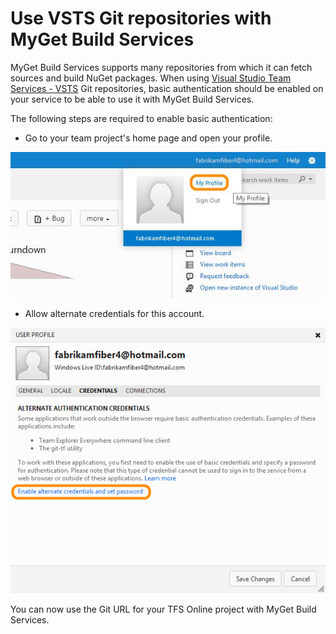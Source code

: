# Use VSTS Git repositories with MyGet Build Services

MyGet Build Services supports many repositories from which it can fetch sources and build NuGet packages. When using [Visual Studio Team Services - VSTS](http://www.visualstudio.com) Git repositories, basic authentication should be enabled on your service to be able to use it with MyGet Build Services.

The following steps are required to enable basic authentication:

* Go to your team project's home page and open your profile.

![TFS Online profile](Images/tfsonline-profile.jpg)

* Allow alternate credentials for this account.

![Allow alternate credentials](Images/tfsonline-allowalternate.jpg)

You can now use the Git URL for your TFS Online project with MyGet Build Services.